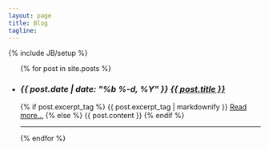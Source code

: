 ```yaml
---
layout: page
title: Blog
tagline:
---
```

{% include JB/setup %}

  <ul class="posts">
    {% for post in site.posts %}
      <li>
        <h3>
        <em>
        <span class="post-date">{{ post.date | date: "%b %-d, %Y" }}</span>
        <a class="post-link" href="{{ post.url | prepend: site.baseurl }}">{{ post.title }}</a>
        </em>
        </h3>
        {% if post.excerpt_tag %}
          {{ post.excerpt_tag | markdownify }}
          <a href="{{ post.url | prepend: site.baseurl }}">Read more...</a>
        {% else %}
          {{ post.content }}
        {% endif %}
      </li>
      <hr>
    {% endfor %}
  </ul>

